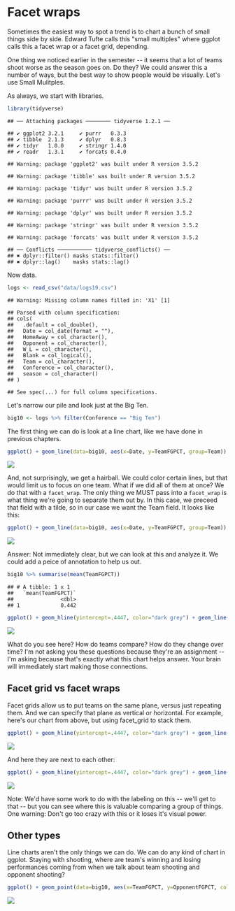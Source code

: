 # Facet wraps

Sometimes the easiest way to spot a trend is to chart a bunch of small things side by side. Edward Tufte calls this "small multiples" where ggplot calls this a facet wrap or a facet grid, depending. 

One thing we noticed earlier in the semester -- it seems that a lot of teams shoot worse as the season goes on. Do they? We could answer this a number of ways, but the best way to show people would be visually. Let's use Small Mulitples.

As always, we start with libraries. 


```r
library(tidyverse)
```

```
## ── Attaching packages ──────── tidyverse 1.2.1 ──
```

```
## ✔ ggplot2 3.2.1     ✔ purrr   0.3.3
## ✔ tibble  2.1.3     ✔ dplyr   0.8.3
## ✔ tidyr   1.0.0     ✔ stringr 1.4.0
## ✔ readr   1.3.1     ✔ forcats 0.4.0
```

```
## Warning: package 'ggplot2' was built under R version 3.5.2
```

```
## Warning: package 'tibble' was built under R version 3.5.2
```

```
## Warning: package 'tidyr' was built under R version 3.5.2
```

```
## Warning: package 'purrr' was built under R version 3.5.2
```

```
## Warning: package 'dplyr' was built under R version 3.5.2
```

```
## Warning: package 'stringr' was built under R version 3.5.2
```

```
## Warning: package 'forcats' was built under R version 3.5.2
```

```
## ── Conflicts ─────────── tidyverse_conflicts() ──
## ✖ dplyr::filter() masks stats::filter()
## ✖ dplyr::lag()    masks stats::lag()
```

Now data.


```r
logs <- read_csv("data/logs19.csv")
```

```
## Warning: Missing column names filled in: 'X1' [1]
```

```
## Parsed with column specification:
## cols(
##   .default = col_double(),
##   Date = col_date(format = ""),
##   HomeAway = col_character(),
##   Opponent = col_character(),
##   W_L = col_character(),
##   Blank = col_logical(),
##   Team = col_character(),
##   Conference = col_character(),
##   season = col_character()
## )
```

```
## See spec(...) for full column specifications.
```

Let's narrow our pile and look just at the Big Ten.


```r
big10 <- logs %>% filter(Conference == "Big Ten")
```

The first thing we can do is look at a line chart, like we have done in previous chapters. 


```r
ggplot() + geom_line(data=big10, aes(x=Date, y=TeamFGPCT, group=Team)) + scale_y_continuous(limits = c(0, .7))
```

![](20-facetwraps_files/figure-epub3/unnamed-chunk-4-1.png)<!-- -->

And, not surprisingly, we get a hairball. We could color certain lines, but that would limit us to focus on one team. What if we did all of them at once? We do that with a `facet_wrap`. The only thing we MUST pass into a `facet_wrap` is what thing we're going to separate them out by. In this case, we preceed that field with a tilde, so in our case we want the Team field. It looks like this: 


```r
ggplot() + geom_line(data=big10, aes(x=Date, y=TeamFGPCT, group=Team)) + scale_y_continuous(limits = c(0, .7)) + facet_wrap(~Team)
```

![](20-facetwraps_files/figure-epub3/unnamed-chunk-5-1.png)<!-- -->

Answer: Not immediately clear, but we can look at this and analyze it. We could add a peice of annotation to help us out. 


```r
big10 %>% summarise(mean(TeamFGPCT))
```

```
## # A tibble: 1 x 1
##   `mean(TeamFGPCT)`
##               <dbl>
## 1             0.442
```


```r
ggplot() + geom_hline(yintercept=.4447, color="dark grey") + geom_line(data=big10, aes(x=Date, y=TeamFGPCT, group=Team)) + scale_y_continuous(limits = c(0, .7)) + facet_wrap(~Team)
```

![](20-facetwraps_files/figure-epub3/unnamed-chunk-7-1.png)<!-- -->

What do you see here? How do teams compare? How do they change over time? I'm not asking you these questions because they're an assignment -- I'm asking because that's exactly what this chart helps answer. Your brain will immediately start making those connections. 

## Facet grid vs facet wraps

Facet grids allow us to put teams on the same plane, versus just repeating them. And we can specify that plane as vertical or horizontal. For example, here's our chart from above, but using facet_grid to stack them.


```r
ggplot() + geom_hline(yintercept=.4447, color="dark grey") + geom_line(data=big10, aes(x=Date, y=TeamFGPCT, group=Team)) + scale_y_continuous(limits = c(0, .7)) + facet_grid(Team ~ .)
```

![](20-facetwraps_files/figure-epub3/unnamed-chunk-8-1.png)<!-- -->

And here they are next to each other:


```r
ggplot() + geom_hline(yintercept=.4447, color="dark grey") + geom_line(data=big10, aes(x=Date, y=TeamFGPCT, group=Team)) + scale_y_continuous(limits = c(0, .7)) + facet_grid(. ~ Team)
```

![](20-facetwraps_files/figure-epub3/unnamed-chunk-9-1.png)<!-- -->

Note: We'd have some work to do with the labeling on this -- we'll get to that -- but you can see where this is valuable comparing a group of things. One warning: Don't go too crazy with this or it loses it's visual power.

## Other types

Line charts aren't the only things we can do. We can do any kind of chart in ggplot. Staying with shooting, where are team's winning and losing performances coming from when we talk about team shooting and opponent shooting? 


```r
ggplot() + geom_point(data=big10, aes(x=TeamFGPCT, y=OpponentFGPCT, color=W_L)) + scale_y_continuous(limits = c(0, .7)) + scale_x_continuous(limits = c(0, .7)) + facet_wrap(~Team)
```

![](20-facetwraps_files/figure-epub3/unnamed-chunk-10-1.png)<!-- -->
